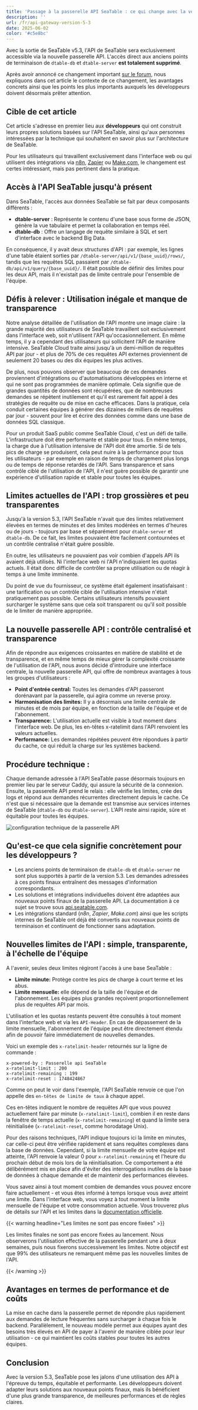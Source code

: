 ```yaml
---
title: 'Passage à la passerelle API SeaTable : ce qui change avec la version 5.3'
description: ''
url: /fr/api-gateway-version-5-3
date: 2025-06-02
color: '#c5e8bc'
---
```


Avec la sortie de SeaTable v5.3, l'API de SeaTable sera exclusivement accessible via la nouvelle passerelle API. L'accès direct aux anciens points de terminaison de `dtable-db` et `dtable-server` **est totalement supprimé**.

Après avoir annoncé ce changement important [sur le forum](https://forum.seatable.com/t/important-changes-to-the-seatable-cloud-api-in-version-5-3/6677), nous expliquons dans cet article le contexte de ce changement, les avantages concrets ainsi que les points les plus importants auxquels les développeurs doivent désormais prêter attention.

## Cible de cet article

Cet article s'adresse en premier lieu aux **développeurs** qui ont construit leurs propres solutions basées sur l'API SeaTable, ainsi qu'aux personnes intéressées par la technique qui souhaitent en savoir plus sur l'architecture de SeaTable.

Pour les utilisateurs qui travaillent exclusivement dans l'interface web ou qui utilisent des intégrations via [n8n](https://n8n.io/integrations/seatable/), [Zapier](https://zapier.com/apps/seatable/integrations) ou [Make.com](https://www.make.com/en/integrations/seatable), le changement est certes intéressant, mais pas pertinent dans la pratique.

## Accès à l'API SeaTable jusqu'à présent

Dans SeaTable, l'accès aux données SeaTable se fait par deux composants différents :

- **dtable-server** : Représente le contenu d'une base sous forme de JSON, génère la vue tabulaire et permet la collaboration en temps réel.
- **dtable-db** : Offre un langage de requête similaire à SQL et sert d'interface avec le backend Big Data.

En conséquence, il y avait deux structures d'API : par exemple, les lignes d'une table étaient sorties par `/dtable-server/api/v1/{base_uuid}/rows/`, tandis que les requêtes SQL passaient par `/dtable-db/api/v1/query/{base_uuid}/`. Il était possible de définir des limites pour les deux API, mais il n'existait pas de limite centrale pour l'ensemble de l'équipe.

## Défis à relever : Utilisation inégale et manque de transparence

Notre analyse détaillée de l'utilisation de l'API montre une image claire : la grande majorité des utilisateurs de SeaTable travaillent soit exclusivement dans l'interface web, soit n'utilisent l'API qu'occasionnellement. En même temps, il y a cependant des utilisateurs qui sollicitent l'API de manière intensive. SeaTable Cloud traite ainsi jusqu'à un demi-million de requêtes API par jour - et plus de 70% de ces requêtes API externes proviennent de seulement 20 bases ou des dix équipes les plus actives.

De plus, nous pouvons observer que beaucoup de ces demandes proviennent d'intégrations ou d'automatisations développées en interne et qui ne sont pas programmées de manière optimale. Cela signifie que de grandes quantités de données sont récupérées, que de nombreuses demandes se répètent inutilement et qu'il est rarement fait appel à des stratégies de requête ou de mise en cache efficaces. Dans la pratique, cela conduit certaines équipes à générer des dizaines de milliers de requêtes par jour - souvent pour lire et écrire des données comme dans une base de données SQL classique.

Pour un produit SaaS public comme SeaTable Cloud, c'est un défi de taille. L'infrastructure doit être performante et stable pour tous. En même temps, la charge due à l'utilisation intensive de l'API doit être amortie. Si de tels pics de charge se produisent, cela peut nuire à la performance pour tous les utilisateurs - par exemple en raison de temps de chargement plus longs ou de temps de réponse retardés de l'API. Sans transparence et sans contrôle ciblé de l'utilisation de l'API, il n'est guère possible de garantir une expérience d'utilisation rapide et stable pour toutes les équipes.

## Limites actuelles de l'API : trop grossières et peu transparentes

Jusqu'à la version 5.3, l'API SeaTable n'avait que des limites relativement élevées en termes de minutes et des limites modérées en termes d'heures ou de jours - toujours par base et séparément pour `dtable-server` et `dtable-db`. De ce fait, les limites pouvaient être facilement contournées et un contrôle centralisé n'était guère possible.

En outre, les utilisateurs ne pouvaient pas voir combien d'appels API ils avaient déjà utilisés. Ni l'interface web ni l'API n'indiquaient les quotas actuels. Il était donc difficile de contrôler sa propre utilisation ou de réagir à temps à une limite imminente.

Du point de vue du fournisseur, ce système était également insatisfaisant : une tarification ou un contrôle ciblé de l'utilisation intensive n'était pratiquement pas possible. Certains utilisateurs intensifs pouvaient surcharger le système sans que cela soit transparent ou qu'il soit possible de le limiter de manière appropriée.

## La nouvelle passerelle API : contrôle centralisé et transparence

Afin de répondre aux exigences croissantes en matière de stabilité et de transparence, et en même temps de mieux gérer la complexité croissante de l'utilisation de l'API, nous avons décidé d'introduire une interface centrale, la nouvelle passerelle API, qui offre de nombreux avantages à tous les groupes d'utilisateurs :

- **Point d'entrée central:** Toutes les demandes d'API passeront dorénavant par la passerelle, qui agira comme un reverse proxy.
- **Harmonisation des limites:** Il y a désormais une limite centrale de minutes et de mois par équipe, en fonction de la taille de l'équipe et de l'abonnement.
- **Transparence:** L'utilisation actuelle est visible à tout moment dans l'interface web. De plus, les en-têtes x-ratelimit dans l'API renvoient les valeurs actuelles.
- **Performance:** Les demandes répétées peuvent être répondues à partir du cache, ce qui réduit la charge sur les systèmes backend.

## Procédure technique :

Chaque demande adressée à l'API SeaTable passe désormais toujours en premier lieu par le serveur Caddy, qui assure la sécurité de la connexion. Ensuite, la passerelle API prend le relais : elle vérifie les limites, crée des logs et répond aux demandes récurrentes directement depuis le cache. Ce n'est que si nécessaire que la demande est transmise aux services internes de SeaTable (`dtable-db` ou `dtable-server`). L'API reste ainsi rapide, sûre et équitable pour toutes les équipes.

![configuration technique de la passerelle API](technical-setup.png)

## Qu'est-ce que cela signifie concrètement pour les développeurs ?

- Les anciens points de terminaison de `dtable-db` et `dtable-server` ne sont plus supportés à partir de la version 5.3. Les demandes adressées à ces points finaux entraînent des messages d'information correspondants.
- Les solutions et intégrations individuelles doivent être adaptées aux nouveaux points finaux de la passerelle API. La documentation à ce sujet se trouve sous [api.seatable.com](https://api.seatable.com).
- Les intégrations standard (_n8n_, _Zapier_, _Make.com_) ainsi que les scripts internes de SeaTable ont déjà été convertis aux nouveaux points de terminaison et continuent de fonctionner sans adaptation.

## Nouvelles limites de l'API : simple, transparente, à l'échelle de l'équipe

A l'avenir, seules deux limites régiront l'accès à une base SeaTable :

- **Limite minute:** Protège contre les pics de charge à court terme et les abus.
- **Limite mensuelle:** elle dépend de la taille de l'équipe et de l'abonnement. Les équipes plus grandes reçoivent proportionnellement plus de requêtes API par mois.

L'utilisation et les quotas restants peuvent être consultés à tout moment dans l'interface web et via les `API-Header`. En cas de dépassement de la limite mensuelle, l'abonnement de l'équipe peut être directement étendu afin de pouvoir faire immédiatement de nouvelles demandes.

Voici un exemple des `x-ratelimit-header` retournés sur la ligne de commande :

```
x-powered-by : Passerelle api SeaTable
x-ratelimit-limit : 200
x-ratelimit-remaining : 199
x-ratelimit-reset : 1748424867
```

Comme on peut le voir dans l'exemple, l'API SeaTable renvoie ce que l'on appelle des `en-têtes de limite de taux` à chaque appel.

Ces en-têtes indiquent le nombre de requêtes API que vous pouvez actuellement faire par minute (`x-ratelimit-limit`), combien il en reste dans la fenêtre de temps actuelle (`x-ratelimit-remaining`) et quand la limite sera réinitialisée (`x-ratelimit-reset`, comme horodatage Unix).

Pour des raisons techniques, l'API indique toujours ici la limite en minutes, car celle-ci peut être vérifiée rapidement et sans requêtes complexes dans la base de données. Cependant, si la limite mensuelle de votre équipe est atteinte, l'API renvoie la valeur 0 pour `x-ratelimit-remaining` et l'heure du prochain début de mois lors de la réinitialisation. Ce comportement a été délibérément mis en place afin d'éviter des interrogations inutiles de la base de données à chaque demande et de maintenir des performances élevées.

Vous savez ainsi à tout moment combien de demandes vous pouvez encore faire actuellement - et vous êtes informé à temps lorsque vous avez atteint une limite. Dans l'interface web, vous voyez à tout moment la limite mensuelle de l'équipe et votre consommation actuelle. Vous trouverez plus de détails sur l'API et les limites dans la [documentation officielle](https://api.seatable.com).

{{< warning headline="Les limites ne sont pas encore fixées" >}}

Les limites finales ne sont pas encore fixées au lancement. Nous observerons l'utilisation effective de la passerelle pendant une à deux semaines, puis nous fixerons successivement les limites. Notre objectif est que 99% des utilisateurs ne remarquent même pas les nouvelles limites de l'API.

{{< /warning >}}

## Avantages en termes de performance et de coûts

La mise en cache dans la passerelle permet de répondre plus rapidement aux demandes de lecture fréquentes sans surcharger à chaque fois le backend. Parallèlement, le nouveau modèle permet aux équipes ayant des besoins très élevés en API de payer à l'avenir de manière ciblée pour leur utilisation - ce qui maintient les coûts stables pour toutes les autres équipes.

## Conclusion

Avec la version 5.3, SeaTable pose les jalons d'une utilisation des API à l'épreuve du temps, équitable et performante. Les développeurs doivent adapter leurs solutions aux nouveaux points finaux, mais ils bénéficient d'une plus grande transparence, de meilleures performances et de règles claires.
